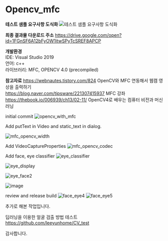 # Opencv_mfc

**테스트 샘플 요구사항 도식화**
![테스트 샘플 요구사항 도식화](https://user-images.githubusercontent.com/59910227/80276329-0ffc0080-8723-11ea-9c47-e114f69f1354.png)

**최종 결과물 다운로드 주소**
https://drive.google.com/open?id=1FGnSF6A12bFyOW1itwSPyTcSREF8APCP

**개발환경**  
IDE: Visual Studio 2019  
언어: c++  
라이브러리: MFC, OPENCV 4.0 (precompiled)

**참고자료**
https://webnautes.tistory.com/824             OpenCV와 MFC 연동해서 웹캠 영상을 출력하기  
https://blog.naver.com/tipsware/221307415937  MFC 강좌  
https://thebook.io/006939/ch13/02-11/         OpenCV4로 배우는 컴퓨터 비전과 머신러닝

initial commit
![opencv_with_mfc](https://user-images.githubusercontent.com/59910227/80069598-93c7b880-857c-11ea-9b41-91991d1626b2.png)

Add putText in Video and static_text in dialog.

![mfc_opencv_width](https://user-images.githubusercontent.com/59910227/80194811-e88b3200-8655-11ea-9a22-89b31649efcf.png)


Add VideoCaptureProperties
![mfc_opencv_codec](https://user-images.githubusercontent.com/59910227/80200562-c4cbea00-865d-11ea-8624-ef84299b9600.png)

Add face, eye classifier
![eye_classifier](https://user-images.githubusercontent.com/59910227/80208442-31011a80-866b-11ea-918a-87c29ce98418.png)

![eye_display](https://user-images.githubusercontent.com/59910227/80209410-01531200-866d-11ea-82f2-d1db5160abdd.png)

![eye_face2](https://user-images.githubusercontent.com/59910227/80209527-33fd0a80-866d-11ea-80fa-64d9fad0f9f3.png)

![image](https://user-images.githubusercontent.com/59910227/80209961-e634d200-866d-11ea-98e9-b627f5365d95.png)

review and release build
![face_eye4](https://user-images.githubusercontent.com/59910227/80275909-96aede80-871f-11ea-91bd-186f90f6b4be.png)
![face_eye5](https://user-images.githubusercontent.com/59910227/80275912-9878a200-871f-11ea-83e7-cf98e851aca5.png)

추가로 해본 작업입니다.  

딥러닝을 이용한 얼굴 검출 방법 테스트  
https://github.com/leeyunhome/CV_test

감사합니다.
